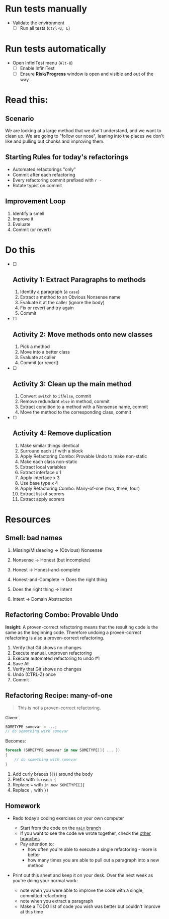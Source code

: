 # Run tests manually

* Validate the environment
    * [ ] Run all tests (`Ctrl-U, L`)

# Run tests automatically

* Open InfiniTest menu (`Alt-U`)
    * [ ] Enable InfiniTest
    * [ ] Ensure **Risk/Progress** window is open and visible and out of the way.

# Read this:

## Scenario

We are looking at a large method that we don't understand, and we want to clean up. We are going to "follow our nose", leaning into the places we don't like and pulling out chunks and improving them.

## Starting Rules for today's refactorings

- Automated refactorings "only"
- Commit after each refactoring
- Every refactoring commit prefixed with `r - `
- Rotate typist on commit

## Improvement Loop

1. Identify a smell
2. Improve it
3. Evaluate
4. Commit (or revert)

# Do this

- [ ] ## Activity 1: Extract Paragraphs to methods

    1. Identify a paragraph (a `case`)
    2. Extract a method to an Obvious Nonsense name
    3. Evaluate it at the caller (ignore the body)
    4. Fix or revert and try again
    5. Commit
    
- [ ] ## Activity 2: Move methods onto new classes

    1. Pick a method
    2. Move into a better class
    3. Evaluate at caller
    4. Commit (or revert)

- [ ] ## Activity 3: Clean up the main method

	1. Convert `switch` to `if`/`else`, commit
	2. Remove redundant `else` in method, commit
	3. Extract condition to a method with a Nonsense name, commit
	4. Move the method to the corresponding class, commit
	
 - [ ] ## Activity 4: Remove duplication

    1. Make similar things identical
    2. Surround each `if` with a block
    3. Apply Refactoring Combo: Provable Undo to make non-static
    4. Make each class non-static
    5. Extract local variables
    6. Extract interface x 1
    7. Apply interface x 3
    8. Use base type x 4
    9. Apply Refactoring Combo: Many-of-one (two, three, four)
    11. Extract list of scorers
    12. Extract apply scorers

# Resources

## Smell: bad names

1. Missing/Misleading -> (Obvious) Nonsense

2. Nonsense -> Honest (but incomplete)

3. Honest -> Honest-and-complete

4. Honest-and-Complete -> Does the right thing

5. Does the right thing -> Intent

6. Intent -> Domain Abstraction
 
## Refactoring Combo: Provable Undo

**Insight:** A proven-correct refactoring means that the resulting code is the same as the beginning code. Therefore undoing a proven-correct refactoring is also a proven-correct refactoring.

1. Verify that Git shows no changes
2. Execute manual, unproven refactoring
3. Execute automated refactoring to undo #1
4. Save All
5. Verify that Git shows no changes
6. Undo (CTRL-Z) once
7. Commit

## Refactoring Recipe: many-of-one

> This is not a proven-correct refactoring.

Given:

```c#
SOMETYPE somevar = ...;
// do something with somevar
```

Becomes:

```c#
foreach (SOMETYPE somevar in new SOMETYPE[]{ ... })
{
    // do something with somevar
}
```

1. Add curly braces (`{}`) around the body
2. Prefix with `foreach (`
3. Replace `=` with `in new SOMETYPE[]{`
4. Replace `;` with `})`


## Homework

* Redo today’s coding exercises on your own computer

  * Start from the code on the [`main` branch](https://github.com/LearnWithLlew/RefactoringToCleanerCode.net)
  * If you want to see the code we wrote together, check the [other branches](https://github.com/LearnWithLlew/RefactoringToCleanerCode.net/branches)
  * Pay attention to:
    * how often you're able to execute a single refactoring - more is better
    * how many times you are able to pull out a paragraph into a new method
* Print out this sheet and keep it on your desk. Over the next week as you're doing your normal work:
  * note when you were able to improve the code with a single, committed refactoring
  * note when you extract a paragraph
  * Make a TODO list of code you wish was better but couldn't improve at this time

